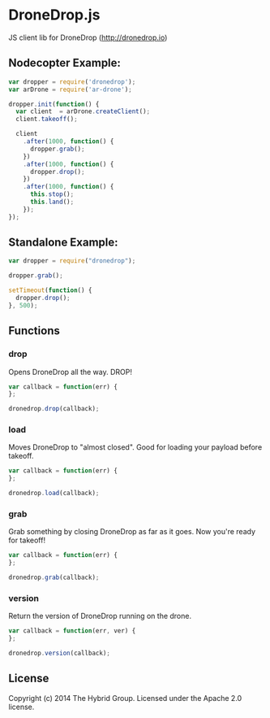 # DroneDrop.js

JS client lib for DroneDrop (http://dronedrop.io)

## Nodecopter Example:

```javascript
var dropper = require('dronedrop');
var arDrone = require('ar-drone');

dropper.init(function() {
  var client  = arDrone.createClient();
  client.takeoff();

  client
    .after(1000, function() {
      dropper.grab();
    })
    .after(1000, function() {
      dropper.drop();
    })
    .after(1000, function() {
      this.stop();
      this.land();
    });
});
```

## Standalone Example:

```javascript
var dropper = require("dronedrop");

dropper.grab();

setTimeout(function() {
  dropper.drop();
}, 500);
```

## Functions

### drop

Opens DroneDrop all the way. DROP!

```javascript
var callback = function(err) {
};

dronedrop.drop(callback);
```

### load

Moves DroneDrop to "almost closed". Good for loading your payload before takeoff.

```javascript
var callback = function(err) {
};

dronedrop.load(callback);
```

### grab

Grab something by closing DroneDrop as far as it goes. Now you're ready for takeoff!

```javascript
var callback = function(err) {
};

dronedrop.grab(callback);
```

### version

Return the version of DroneDrop running on the drone.

```javascript
var callback = function(err, ver) {
};

dronedrop.version(callback);
```

## License

Copyright (c) 2014 The Hybrid Group. Licensed under the Apache 2.0 license.

